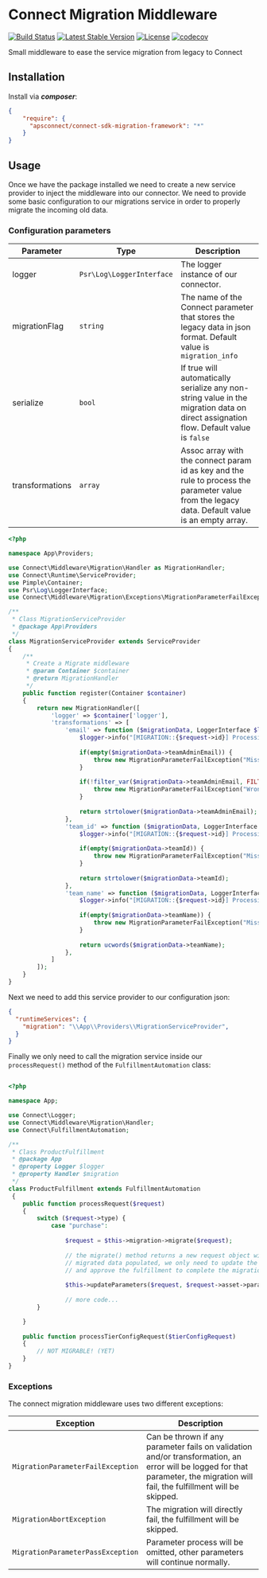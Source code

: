 # Connect Migration Middleware

[![Build Status](https://travis-ci.com/ingrammicro/connect-php-sdk-migration-framework.svg?branch=master)](https://travis-ci.com/ingrammicro/connect-php-sdk-migration-framework) [![Latest Stable Version](https://poser.pugx.org/apsconnect/connect-sdk-migration-framework/v/stable)](https://packagist.org/packages/apsconnect/connect-sdk-migration-framework) [![License](https://poser.pugx.org/apsconnect/connect-sdk-migration-framework/license)](https://packagist.org/packages/apsconnect/connect-sdk-migration-framework) [![codecov](https://codecov.io/gh/ingrammicro/connect-php-sdk-migration-framework/branch/master/graph/badge.svg)](https://codecov.io/gh/ingrammicro/connect-php-sdk-migration-framework)

Small middleware to ease the service migration from legacy to Connect

## Installation

Install via ***composer***:

```json
{
    "require": {
      "apsconnect/connect-sdk-migration-framework": "*"
    }
}
```

## Usage 

Once we have the package installed we need to create a new service provider to inject the middleware 
into our connector. We need to provide some basic configuration to our migrations service in order to 
properly migrate the incoming old data.

### Configuration parameters

| Parameter       | Type                      | Description                           |
| --------------- | ------------------------- | ------------------------------------- |
| logger          | `Psr\Log\LoggerInterface` | The logger instance of our connector. |
| migrationFlag   | `string`                  | The name of the Connect parameter that stores the legacy data in json format. Default value is `migration_info`|
| serialize       | `bool`                    | If true will automatically serialize any non-string value in the migration data on direct assignation flow. Default value is `false` |
| transformations | `array`                   | Assoc array with the connect param id as key and the rule to process the parameter value from the legacy data. Default value is an empty array. |

```php
<?php

namespace App\Providers;

use Connect\Middleware\Migration\Handler as MigrationHandler;
use Connect\Runtime\ServiceProvider;
use Pimple\Container;
use Psr\Log\LoggerInterface;
use Connect\Middleware\Migration\Exceptions\MigrationParameterFailException;

/**
 * Class MigrationServiceProvider
 * @package App\Providers
 */
class MigrationServiceProvider extends ServiceProvider
{
    /**
     * Create a Migrate middleware
     * @param Container $container
     * @return MigrationHandler
     */
    public function register(Container $container)
    {
        return new MigrationHandler([
            'logger' => $container['logger'],
            'transformations' => [
                'email' => function ($migrationData, LoggerInterface $logger, $request) {
                    $logger->info("[MIGRATION::{$request->id}] Processing teamAdminEmail parameter.");
                    
                    if(empty($migrationData->teamAdminEmail)) {
                        throw new MigrationParameterFailException("Missing field teamAdminEmail.", 400);
                    }
                    
                    if(!filter_var($migrationData->teamAdminEmail, FILTER_VALIDATE_EMAIL)) {
                        throw new MigrationParameterFailException("Wrong field teamAdminEmail must be an email.", 400);
                    }
                    
                    return strtolower($migrationData->teamAdminEmail);
                },
                'team_id' => function ($migrationData, LoggerInterface $logger, $request) {
                    $logger->info("[MIGRATION::{$request->id}] Processing teamId parameter.");
                    
                    if(empty($migrationData->teamId)) {
                        throw new MigrationParameterFailException("Missing field teamId.", 400);
                    }
                    
                    return strtolower($migrationData->teamId);
                },
                'team_name' => function ($migrationData, LoggerInterface $logger, $request) {
                    $logger->info("[MIGRATION::{$request->id}] Processing teamName parameter.");
                    
                    if(empty($migrationData->teamName)) {
                        throw new MigrationParameterFailException("Missing field teamName.", 400);
                    }
                    
                    return ucwords($migrationData->teamName);
                },
            ]
        ]);
    }
}
```

Next we need to add this service provider to our configuration json:

```json 
{
  "runtimeServices": {
    "migration": "\\App\\Providers\\MigrationServiceProvider",
  }  
}

```

Finally we only need to call the migration service inside our `processRequest()` method of 
the `FulfillmentAutomation` class:

```php

<?php

namespace App;

use Connect\Logger;
use Connect\Middleware\Migration\Handler;
use Connect\FulfillmentAutomation;

/**
 * Class ProductFulfillment
 * @package App
 * @property Logger $logger
 * @property Handler $migration
 */
class ProductFulfillment extends FulfillmentAutomation
 {
    public function processRequest($request)
    {
        switch ($request->type) {
            case "purchase":
                
                $request = $this->migration->migrate($request);
                
                // the migrate() method returns a new request object with the
                // migrated data populated, we only need to update the params 
                // and approve the fulfillment to complete the migration.
                
                $this->updateParameters($request, $request->asset->params);
                
                // more code...
        }

    }
    
    public function processTierConfigRequest($tierConfigRequest)
    {
        // NOT MIGRABLE! (YET)
    }
}
```

### Exceptions

The connect migration middleware uses two different exceptions:

| Exception | Description | 
| --------- | ------------------------------ | 
| `MigrationParameterFailException` | Can be thrown if any parameter fails on validation and/or transformation, an error will be logged for that parameter, the migration will fail, the fulfillment will be skipped. | 
| `MigrationAbortException` | The migration will directly fail, the fulfillment will be skipped. | 
| `MigrationParameterPassException` | Parameter process will be omitted, other parameters will continue normally. | 



